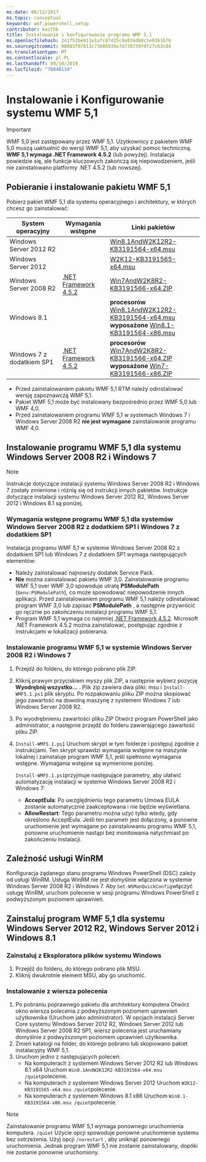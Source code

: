 ```yaml
---
ms.date: 06/12/2017
ms.topic: conceptual
keywords: wmf,powershell,setup
contributor: keithb
title: Instalowanie i konfigurowanie programu WMF 5.1
ms.openlocfilehash: 241f52be011e1afc87d25c9a934db0c1e0361b76
ms.sourcegitcommit: 00083f07b13c73b86936e7d7307397df27c63c04
ms.translationtype: MT
ms.contentlocale: pl-PL
ms.lasthandoff: 09/10/2019
ms.locfileid: "70848134"
---
```

# <a name="install-and-configure-wmf-51"></a>Instalowanie i Konfigurowanie systemu WMF 5,1

> [!IMPORTANT]
> WMF 5,0 jest zastępowany przez WMF 5,1. Użytkownicy z pakietem WMF 5,0 muszą uaktualnić do wersji WMF 5,1, aby uzyskać pomoc techniczną.
> **WMF 5,1 wymaga .NET Framework 4.5.2** (lub powyżej). Instalacja powiedzie się, ale funkcje kluczowych zakończą się niepowodzeniem, jeśli nie zainstalowano platformy .NET 4.5.2 (lub nowszej).

## <a name="download-and-install-the-wmf-51-package"></a>Pobieranie i instalowanie pakietu WMF 5,1

Pobierz pakiet WMF 5,1 dla systemu operacyjnego i architektury, w których chcesz go zainstalować:

| System operacyjny       | Wymagania wstępne           | Linki pakietów                          |
|------------------------|-------------------------|----------------------------------------|
| Windows Server 2012 R2 |                         | [Win8.1AndW2K12R2-KB3191564-x64.msu][] |
| Windows Server 2012    |                         | [W2K12-KB3191565-x64.msu][]            |
| Windows Server 2008 R2 | [.NET Framework 4.5.2][]| [Win7AndW2K8R2-KB3191566-x64.ZIP][]    |
| Windows 8.1            |                         | **procesorów** [Win8.1AndW2K12R2-KB3191564-x64.msu][]</br>**wyposażone** [Win8.1-KB3191564-x86.msu][] |
| Windows 7 z dodatkiem SP1          | [.NET Framework 4.5.2][]| **procesorów** [Win7AndW2K8R2-KB3191566-x64.ZIP][]</br>**wyposażone** [Win7-KB3191566-x86.ZIP][] |

[.NET Framework 4.5.2]: https://www.microsoft.com/download/details.aspx?id=42642
[W2K12-KB3191565-x64.msu]: https://go.microsoft.com/fwlink/?linkid=839513
[Win7-KB3191566-x86.ZIP]: https://go.microsoft.com/fwlink/?linkid=839522
[Win7AndW2K8R2-KB3191566-x64.ZIP]: https://go.microsoft.com/fwlink/?linkid=839523
[Win8.1-KB3191564-x86.msu]: https://go.microsoft.com/fwlink/?linkid=839521
[Win8.1AndW2K12R2-KB3191564-x64.msu]: https://go.microsoft.com/fwlink/?linkid=839516

- Przed zainstalowaniem pakietu WMF 5,1 RTM należy odinstalować wersję zapoznawczą WMF 5,1.
- Pakiet WMF 5,1 może być instalowany bezpośrednio przez WMF 5,0 lub WMF 4,0.
- Przed zainstalowaniem programu WMF 5,1 w systemach Windows 7 i Windows Server 2008 R2 **nie jest wymagane** zainstalowanie programu WMF 4,0.

## <a name="install-wmf-51-for-windows-server-2008-r2-and-windows-7"></a>Instalowanie programu WMF 5,1 dla systemu Windows Server 2008 R2 i Windows 7

> [!NOTE]
> Instrukcje dotyczące instalacji systemu Windows Server 2008 R2 i Windows 7 zostały zmienione i różnią się od instrukcji innych pakietów. Instrukcje dotyczące instalacji systemu Windows Server 2012 R2, Windows Server 2012 i Windows 8.1 są poniżej.

### <a name="wmf-51-prerequisites-for-windows-server-2008-r2-sp1-and-windows-7-sp1"></a>Wymagania wstępne programu WMF 5,1 dla systemów Windows Server 2008 R2 z dodatkiem SP1 i Windows 7 z dodatkiem SP1

Instalacja programu WMF 5,1 w systemie Windows Server 2008 R2 z dodatkiem SP1 lub Windows 7 z dodatkiem SP1 wymaga następujących elementów:

- Należy zainstalować najnowszy dodatek Service Pack.
- **Nie** można zainstalować pakietu WMF 3,0. Zainstalowanie programu WMF 5,1 over WMF 3,0 spowoduje utratę **PSModulePath** (`$env:PSModulePath`), co może spowodować niepowodzenie innych aplikacji. Przed zainstalowaniem programu WMF 5,1 należy odinstalować program WMF 3,0 lub zapisać **PSModulePath** , a następnie przywrócić go ręcznie po zakończeniu instalacji programu WMF 5,1.
- Program WMF 5,1 wymaga co najmniej [.NET Framework 4.5.2](https://www.microsoft.com/download/details.aspx?id=42642).
  Microsoft .NET Framework 4.5.2 można zainstalować, postępując zgodnie z instrukcjami w lokalizacji pobierania.

### <a name="installing-wmf-51-on-windows-server-2008-r2-and-windows-7"></a>Instalowanie programu WMF 5,1 w systemie Windows Server 2008 R2 i Windows 7

1. Przejdź do folderu, do którego pobrano plik ZIP.

2. Kliknij prawym przyciskiem myszy plik ZIP, a następnie wybierz pozycję **Wyodrębnij wszystko...** . Plik zip zawiera dwa pliki: msu i `Install-WMF5.1.ps1` plik skryptu. Po rozpakowaniu pliku ZIP można skopiować jego zawartość na dowolną maszynę z systemem Windows 7 lub Windows Server 2008 R2.

3. Po wyodrębnieniu zawartości pliku ZIP Otwórz program PowerShell jako administrator, a następnie przejdź do folderu zawierającego zawartość pliku ZIP.

4. `Install-WMF5.1.ps1` Uruchom skrypt w tym folderze i postępuj zgodnie z instrukcjami. Ten skrypt sprawdzi wymagania wstępne na maszynie lokalnej i zainstaluje program WMF 5,1, jeśli spełniono wymagania wstępne. Wymagania wstępne są wymienione poniżej.

   `Install-WMF5.1.ps1`przyjmuje następujące parametry, aby ułatwić automatyzację instalacji w systemie Windows Server 2008 R2 i Windows 7:

   - **AcceptEula**: Po uwzględnieniu tego parametru Umowa EULA zostanie automatycznie zaakceptowana i nie będzie wyświetlana.
   - **AllowRestart**: Tego parametru można użyć tylko wtedy, gdy określono AcceptEula. Jeśli ten parametr jest dołączony, a ponowne uruchomienie jest wymagane po zainstalowaniu programu WMF 5,1, ponowne uruchomienie nastąpi bez monitowania natychmiast po zakończeniu instalacji.

## <a name="winrm-dependency"></a>Zależność usługi WinRM

Konfiguracja żądanego stanu programu Windows PowerShell (DSC) zależy od usługi WinRM. Usługa WinRM nie jest domyślnie włączona w systemie Windows Server 2008 R2 i Windows 7. Aby `Set-WSManQuickConfig`włączyć usługę WinRM, uruchom polecenie w sesji programu Windows PowerShell z podwyższonym poziomem uprawnień.

## <a name="install-wmf-51-for-windows-server-2012-r2-windows-server-2012-and-windows-81"></a>Zainstaluj program WMF 5,1 dla systemu Windows Server 2012 R2, Windows Server 2012 i Windows 8.1

### <a name="install-from-windows-file-explorer"></a>Zainstaluj z Eksploratora plików systemu Windows

1. Przejdź do folderu, do którego pobrano plik MSU.
2. Kliknij dwukrotnie element MSU, aby go uruchomić.

### <a name="installing-from-the-command-prompt"></a>Instalowanie z wiersza polecenia

1. Po pobraniu poprawnego pakietu dla architektury komputera Otwórz okno wiersza polecenia z podwyższonym poziomem uprawnień użytkownika (Uruchom jako administrator). W opcjach instalacji Server Core systemu Windows Server 2012 R2, Windows Server 2012 lub Windows Server 2008 R2 SP1, wiersz polecenia jest uruchamiany domyślnie z podwyższonym poziomem uprawnień użytkownika.
2. Zmień katalogi na folder, do którego pobrano lub skopiowano pakiet instalacyjny WMF 5,1.
3. Uruchom jedno z następujących poleceń:
   - Na komputerach z systemem Windows Server 2012 R2 lub Windows 8.1 x64 Uruchom `Win8.1AndW2K12R2-KB3191564-x64.msu /quiet`polecenie.
   - Na komputerach z systemem Windows Server 2012 Uruchom `W2K12-KB3191565-x64.msu /quiet`polecenie.
   - Na komputerach z systemem Windows 8.1 x86 Uruchom `Win8.1-KB3191564-x86.msu /quiet`polecenie.

> [!NOTE]
> Zainstalowanie programu WMF 5,1 wymaga ponownego uruchomienia komputera. `/quiet` Użycie opcji spowoduje ponowne uruchomienie systemu bez ostrzeżenia. Użyj opcji `/norestart` , aby uniknąć ponownego uruchomienia. Jednak program WMF 5,1 nie zostanie zainstalowany, dopóki nie zostanie ponownie uruchomiony.
